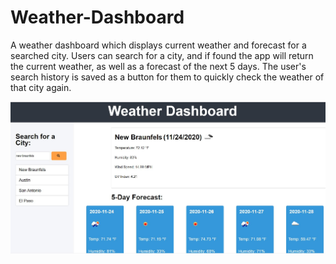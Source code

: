 # Weather-Dashboard
A weather dashboard which displays current weather and forecast for a searched city. Users can search for a city, and if found the app will return the current weather, as well as a forecast of the next 5 days. The user's search history is saved as a button for them to quickly check the weather of that city again.

![Weather-Dashboard](https://raw.githubusercontent.com/athompson160/Weather-Dashboard/main/news%20dashboard.JPG)

